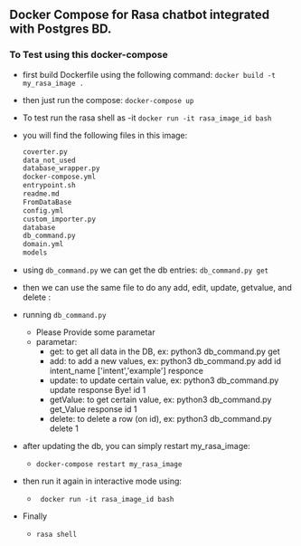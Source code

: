 ## Docker Compose for Rasa chatbot integrated with Postgres BD.

### To Test using this docker-compose 

- first build Dockerfile using the following command:
  ```docker build -t my_rasa_image .```
- then just run the compose:
  ```docker-compose up```
- To test run the rasa shell as -it 
  ```docker run -it rasa_image_id bash ```
- you will find the following files in this image:
    ```Dockerfile    
    coverter.py         
    data_not_used  
    database_wrapper.py  
    docker-compose.yml  
    entrypoint.sh  
    readme.md
    FromDataBase  
    config.yml   
    custom_importer.py  
    database       
    db_command.py        
    domain.yml          
    models
    ```


- using `db_command.py` we can get the db entries:
   ```db_command.py get ```

- then we can use the same file to do any add, edit, update, getvalue, and delete :
- running ```db_command.py```
  - Please Provide some parametar
  - parametar:
    - get: to get all data in the DB, ex: python3 db_command.py get
    - add: to add a new values, ex: python3 db_command.py add id intent_name ['intent','example'] responce
    - update: to update certain value, ex: python3 db_command.py update response Bye! id 1
    - getValue: to get certain value, ex: python3 db_command.py get_Value response id 1
    - delete: to delete a row (on id), ex: python3 db_command.py delete 1 


- after updating the db, you can simply restart my_rasa_image:
  - ```docker-compose restart my_rasa_image ``` 
-  then run it again in interactive mode using:
     - ``` docker run -it rasa_image_id bash```
- Finally 
    - ``` rasa shell ```